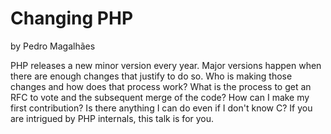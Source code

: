 # Changing PHP 
by Pedro Magalhães

PHP releases a new minor version every year. Major versions happen when there are enough changes that justify to do so. Who is making those changes and how does that process work? What is the process to get an RFC to vote and the subsequent merge of the code? How can I make my first contribution? Is there anything I can do even if I don't know C? If you are intrigued by PHP internals, this talk is for you.